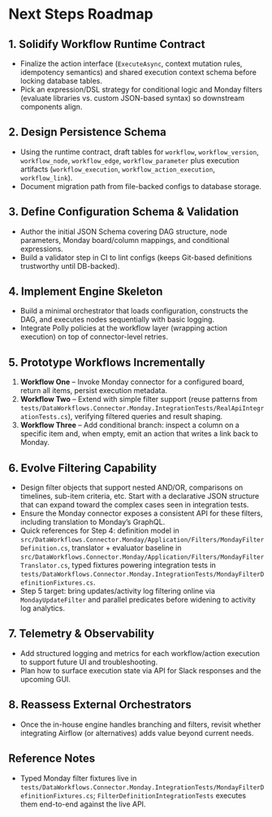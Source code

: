 # Next Steps Roadmap

## 1. Solidify Workflow Runtime Contract
- Finalize the action interface (`ExecuteAsync`, context mutation rules, idempotency semantics) and shared execution context schema before locking database tables.
- Pick an expression/DSL strategy for conditional logic and Monday filters (evaluate libraries vs. custom JSON-based syntax) so downstream components align.

## 2. Design Persistence Schema
- Using the runtime contract, draft tables for `workflow`, `workflow_version`, `workflow_node`, `workflow_edge`, `workflow_parameter` plus execution artifacts (`workflow_execution`, `workflow_action_execution`, `workflow_link`).
- Document migration path from file-backed configs to database storage.

## 3. Define Configuration Schema & Validation
- Author the initial JSON Schema covering DAG structure, node parameters, Monday board/column mappings, and conditional expressions.
- Build a validator step in CI to lint configs (keeps Git-based definitions trustworthy until DB-backed).

## 4. Implement Engine Skeleton
- Build a minimal orchestrator that loads configuration, constructs the DAG, and executes nodes sequentially with basic logging.
- Integrate Polly policies at the workflow layer (wrapping action execution) on top of connector-level retries.

## 5. Prototype Workflows Incrementally
1. **Workflow One** – Invoke Monday connector for a configured board, return all items, persist execution metadata.
2. **Workflow Two** – Extend with simple filter support (reuse patterns from `tests/DataWorkflows.Connector.Monday.IntegrationTests/RealApiIntegrationTests.cs`), verifying filtered queries and result shaping.
3. **Workflow Three** – Add conditional branch: inspect a column on a specific item and, when empty, emit an action that writes a link back to Monday.

## 6. Evolve Filtering Capability
- Design filter objects that support nested AND/OR, comparisons on timelines, sub-item criteria, etc. Start with a declarative JSON structure that can expand toward the complex cases seen in integration tests.
- Ensure the Monday connector exposes a consistent API for these filters, including translation to Monday’s GraphQL.
- Quick references for Step 4: definition model in `src/DataWorkflows.Connector.Monday/Application/Filters/MondayFilterDefinition.cs`, translator + evaluator baseline in `src/DataWorkflows.Connector.Monday/Application/Filters/MondayFilterTranslator.cs`, typed fixtures powering integration tests in `tests/DataWorkflows.Connector.Monday.IntegrationTests/MondayFilterDefinitionFixtures.cs`.
- Step 5 target: bring updates/activity log filtering online via `MondayUpdateFilter` and parallel predicates before widening to activity log analytics.

## 7. Telemetry & Observability
- Add structured logging and metrics for each workflow/action execution to support future UI and troubleshooting.
- Plan how to surface execution state via API for Slack responses and the upcoming GUI.

## 8. Reassess External Orchestrators
- Once the in-house engine handles branching and filters, revisit whether integrating Airflow (or alternatives) adds value beyond current needs.

## Reference Notes
- Typed Monday filter fixtures live in `tests/DataWorkflows.Connector.Monday.IntegrationTests/MondayFilterDefinitionFixtures.cs`; `FilterDefinitionIntegrationTests` executes them end-to-end against the live API.

